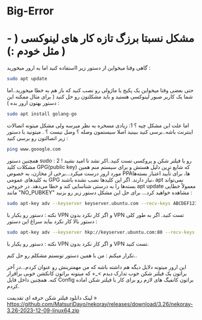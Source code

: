# Big-Error
# - مشکل نسبتا برزگ تازه کار های لینوکسی ( مثل خودم :) )
گاهی وقتا میخواین از دستور زیر ااستفاده کنید اما به ارور میخورید :
```Bash
sudo apt update
```
حتی بعضی وقتا میخواین یک پکیج یا ماژولی رو نصب کنید که باز هم به خطا میخورید..اما شما یک کاربر صبور لینوکسی هستید و باید مشکلتون رو حل کنید ( برای مثال ممکنه این دستور بهتون ارور بده ) :
```Bash
sudo apt install golang-go
```
اما علت این مشکل چیه ؟ 
1: زیادی مسخره به نظر میرسه ولی مشکل میتونه اتصالات اینترنت باشه..برسی کنید ببینید اصلا سیستمون وصله ؟ وصل نیست ؟ . میتونید با دستور زیر اتصالتون رو برسی کنید :
```Bash
ping www.gooogle.com
```
همچنین دستور sudo رو با فیلتر شکن و پروکسی تست کنید..اکر نشد نا امید نشید !
2 : مشکلات کلید GPG(public key)  که شایع ترین دلیل هستش و برای سیستم منم همین مورد ارور درست میکرد...برخی از مخازن، به خصوص PPAها، برای تأیید اعتبار بسته‌ها به کلیدهای عمومی GPG نیاز دارند. اگر این کلیدها نصب نشده باشند، apt نمی‌تواند بسته‌ها را به درستی شناسایی کند و خطا می‌دهد. در خروجی apt update معمولاً خطایی مانند "NO_PUBKEY" مشاهده خواهید کرد... برای حل این مشکل دستور زیر رو بزنید : 
```Bash
sudo apt-key adv --keyserver keyserver.ubuntu.com --recv-keys ABCDEF1234567890
```
نکته : دستور رو یکبار با VPN و اگر کار نکرد بدون VPN تست کنید.
اگر به طور کلی دستور بالا کار نکرد بیاید سراغ این دستور : 
```Bash
sudo apt-key adv --keyserver hkp://keyserver.ubuntu.com:80 --recv-keys ED65462EC8D5E4C5
```
نکته : دستور رو یکبار با VPN و اگر کار نکرد بدون VPN تست کنید.

تکرار میکنم : من با همین دستور تونستم مشکلم رو حل کنم..

این ارور میتونه دلایل دیگه هم داشته باشه که من مهمترینش رو عنوان کردم...در آخر براتون یک فیلتر شکن خوب تدارک دیدم >_+ که میتونه براتون کانکشن خوبی براقرار کنه. همچنین داخل فایل Config براتون کانفیگ های لازم رو برای کار با فیلتر شکن اماده کردم.

لینک دانلود فیلتر شکن حرفه ای تقدیمت »    
https://github.com/MatsuriDayo/nekoray/releases/download/3.26/nekoray-3.26-2023-12-09-linux64.zip
